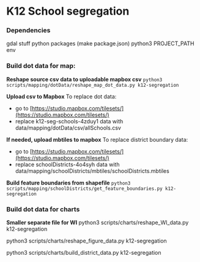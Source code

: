 # K12 School segregation

### Dependencies
gdal stuff
python packages (make package.json)
python3
PROJECT_PATH env

### Build dot data for map:
**Reshape source csv data to uploadable mapbox csv**
`python3 scripts/mapping/dotData/reshape_map_dot_data.py k12-segregation`

**Upload csv to Mapbox**
To replace dot data:
- go to [https://studio.mapbox.com/tilesets/](https://studio.mapbox.com/tilesets/)
- replace k12-seg-schools-4zduy1 data with data/mapping/dotData/csv/allSchools.csv


**If needed, upload mbtiles to mapbox**
To replace district boundary data:
- go to [https://studio.mapbox.com/tilesets/](https://studio.mapbox.com/tilesets/)
- replace schoolDistricts-4o4syh data with data/mapping/schoolDistricts/mbtiles/schoolDistricts.mbtiles


**Build feature boundaries from shapefile**
`python3 scripts/mapping/schoolDistricts/get_feature_boundaries.py k12-segregation`


### Build dot data for charts
**Smaller separate file for WI**
python3 scripts/charts/reshape_WI_data.py k12-segregation


python3 scripts/charts/reshape_figure_data.py k12-segregation


python3 scripts/charts/build_district_data.py k12-segregation